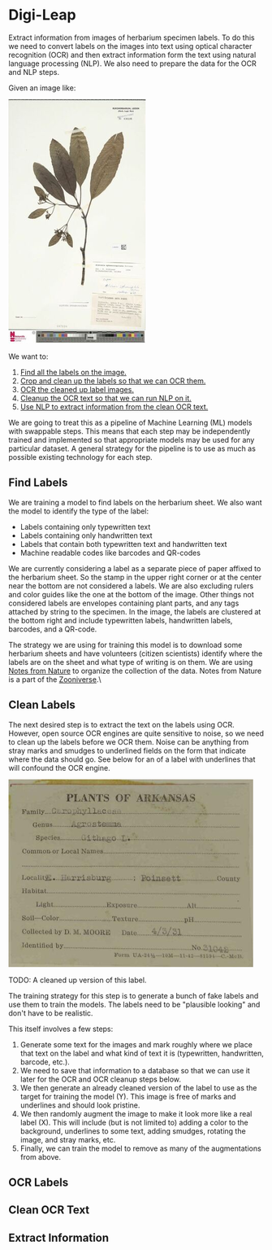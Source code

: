 # Digi-Leap
Extract information from images of herbarium specimen labels. To do this we need to convert labels on the images into text using optical character recognition (OCR) and then extract information form the text using natural language processing (NLP). We also need to prepare the data for the OCR and NLP steps.

Given an image like:

![Herbarium Sample Image](assets/herbarium_sample_image.jpg)

We want to:
1. [Find all the labels on the image.](#Find-Labels)
1. [Crop and clean up the labels so that we can OCR them.](#Clean-Labels)
1. [OCR the cleaned up label images.](#OCR-Labels)
1. [Cleanup the OCR text so that we can run NLP on it.](#Clean-OCR-Text)
1. [Use NLP to extract information from the clean OCR text.](#Extract-Information)

We are going to treat this as a pipeline of Machine Learning (ML) models with swappable steps. This means that each step may be independently trained and implemented so that appropriate models may be used for any particular dataset. A general strategy for the pipeline is to use as much as possible existing technology for each step.

## Find Labels

We are training a model to find labels on the herbarium sheet. We also want the model to identify the type of the label:
- Labels containing only typewritten text
- Labels containing only handwritten text
- Labels that contain both typewritten text and handwritten text
- Machine readable codes like barcodes and QR-codes

We are currently considering a label as a separate piece of paper affixed to the herbarium sheet. So the stamp in the upper right corner or at the center near the bottom are not considered a labels. We are also excluding rulers and color guides like the one at the bottom of the image. Other things not considered labels are envelopes containing plant parts, and any tags attached by string to the specimen. In the image, the labels are clustered at the bottom right and include typewritten labels, handwritten labels, barcodes, and a QR-code.

The strategy we are using for training this model is to download some herbarium sheets and have volunteers (citizen scientists) identify where the labels are on the sheet and what type of writing is on them. We are using [Notes from Nature](https://www.zooniverse.org/organizations/md68135/notes-from-nature) to organize the collection of the data. Notes from Nature is a part of the [Zooniverse](https://www.zooniverse.org/).\

## Clean Labels

The next desired step is to extract the text on the labels using OCR. However, open source OCR engines are quite sensitive to noise, so we need to clean up the labels before we OCR them. Noise can be anything from stray marks and smudges to underlined fields on the form that indicate where the data should go. See below for an of a label with underlines that will confound the OCR engine.

![image with underlines](assets/label_with_underlines.jpg)

TODO: A cleaned up version of this label.

The training strategy for this step is to generate a bunch of fake labels and use them to train the models. The labels need to be "plausible looking" and don't have to be realistic.

This itself involves a few steps:

1. Generate some text for the images and mark roughly where we place that text on the label and what kind of text it is (typewritten, handwritten, barcode, etc.).
1. We need to save that information to a database so that we can use it later for the OCR and OCR cleanup steps below.
1. We then generate an already cleaned version of the label to use as the target for training the model (Y). This image is free of marks and underlines and should look pristine.
1. We then randomly augment the image to make it look more like a real label (X). This will include (but is not limited to) adding a color to the background, underlines to some text, adding smudges, rotating the image, and stray marks, etc.
1. Finally, we can train the model to remove as many of the augmentations from above.

## OCR Labels

## Clean OCR Text

## Extract Information
